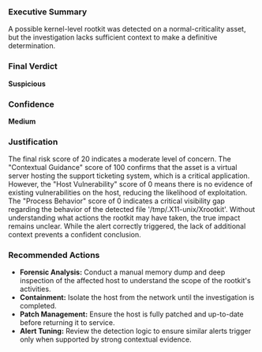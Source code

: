 ### Executive Summary
A possible kernel-level rootkit was detected on a normal-criticality asset, but the investigation lacks sufficient context to make a definitive determination.

### Final Verdict
**Suspicious**

### Confidence
**Medium**

### Justification
The final risk score of 20 indicates a moderate level of concern. The "Contextual Guidance" score of 100 confirms that the asset is a virtual server hosting the support ticketing system, which is a critical application. However, the "Host Vulnerability" score of 0 means there is no evidence of existing vulnerabilities on the host, reducing the likelihood of exploitation. The "Process Behavior" score of 0 indicates a critical visibility gap regarding the behavior of the detected file '/tmp/.X11-unix/Xrootkit'. Without understanding what actions the rootkit may have taken, the true impact remains unclear. While the alert correctly triggered, the lack of additional context prevents a confident conclusion.

### Recommended Actions
- **Forensic Analysis:** Conduct a manual memory dump and deep inspection of the affected host to understand the scope of the rootkit's activities.
- **Containment:** Isolate the host from the network until the investigation is completed.
- **Patch Management:** Ensure the host is fully patched and up-to-date before returning it to service.
- **Alert Tuning:** Review the detection logic to ensure similar alerts trigger only when supported by strong contextual evidence.
